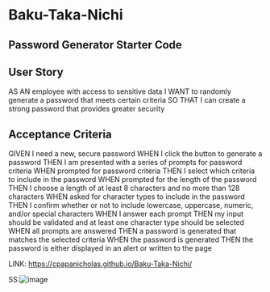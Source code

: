 # Baku-Taka-Nichi

## Password Generator Starter Code

## User Story
AS AN employee with access to sensitive data
I WANT to randomly generate a password that meets certain criteria
SO THAT I can create a strong password that provides greater security


## Acceptance Criteria
GIVEN I need a new, secure password
WHEN I click the button to generate a password
THEN I am presented with a series of prompts for password criteria
WHEN prompted for password criteria
THEN I select which criteria to include in the password
WHEN prompted for the length of the password
THEN I choose a length of at least 8 characters and no more than 128 characters
WHEN asked for character types to include in the password
THEN I confirm whether or not to include lowercase, uppercase, numeric, and/or special characters
WHEN I answer each prompt
THEN my input should be validated and at least one character type should be selected
WHEN all prompts are answered
THEN a password is generated that matches the selected criteria
WHEN the password is generated
THEN the password is either displayed in an alert or written to the page

LINK: https://cpapanicholas.github.io/Baku-Taka-Nichi/

SS:![image](https://github.com/cpapanicholas/Baku-Taka-Nichi/assets/144556211/0469af40-42b1-44e7-86b8-2856dfeee988)
